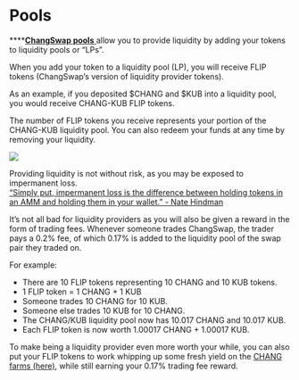 # Pools

\*\*\*\*[**ChangSwap pools** ](https://changswap.com/#/pool)allow you to provide liquidity by adding your tokens to liquidity pools or “LPs”.

When you add your token to a liquidity pool \(LP\), you will receive FLIP tokens \(ChangSwap’s version of liquidity provider tokens\).

As an example, if you deposited $CHANG and $KUB into a liquidity pool, you would receive CHANG-KUB FLIP tokens.

The number of FLIP tokens you receive represents your portion of the CHANG-KUB liquidity pool. You can also redeem your funds at any time by removing your liquidity.

![](https://lh6.googleusercontent.com/2kVPpX68tw74VevgCTEa-Z7Ca0_KGCWJiTOh43A6OROXGPUI1QnoF9bXp2kpSRTrtCUNPvI5UPbrCAuG4oyNEVDkOJp_PsE7pWrCu6PJjrymjEfYgMdsdfogaMt35lffRoRWsbqb)

Providing liquidity is not without risk, as you may be exposed to impermanent loss.  
[“Simply put, impermanent loss is the difference between holding tokens in an AMM and holding them in your wallet.” - Nate Hindman](https://blog.bancor.network/beginners-guide-to-getting-rekt-by-impermanent-loss-7c9510cb2f22)

It’s not all bad for liquidity providers as you will also be given a reward in the form of trading fees. Whenever someone trades ChangSwap, the trader pays a 0.2% fee, of which 0.17% is added to the liquidity pool of the swap pair they traded on.

For example:

* There are 10 FLIP tokens representing 10 CHANG and 10 KUB tokens.
* 1 FLIP token = 1 CHANG + 1 KUB
* Someone trades 10 CHANG for 10 KUB.
* Someone else trades 10 KUB for 10 CHANG.
* The CHANG/KUB liquidity pool now has 10.017 CHANG and 10.017 KUB.
* Each FLIP token is now worth 1.00017 CHANG + 1.00017 KUB.

To make being a liquidity provider even more worth your while, you can also put your FLIP tokens to work whipping up some fresh yield on the [CHANG farms \(here\)](https://changswap.com/), while still earning your 0.17% trading fee reward.

